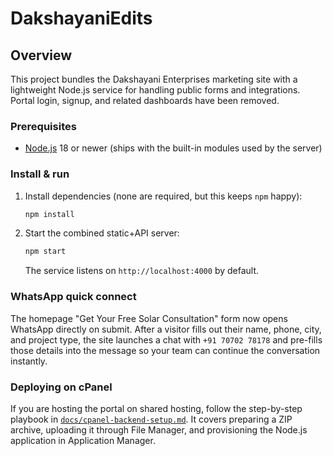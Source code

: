 # DakshayaniEdits

## Overview

This project bundles the Dakshayani Enterprises marketing site with a lightweight Node.js service for handling public forms and integrations. Portal login, signup, and related dashboards have been removed.

### Prerequisites
- [Node.js](https://nodejs.org/) 18 or newer (ships with the built-in modules used by the server)

### Install & run
1. Install dependencies (none are required, but this keeps `npm` happy):
   ```bash
   npm install
   ```
2. Start the combined static+API server:
   ```bash
   npm start
   ```
   The service listens on `http://localhost:4000` by default.

### WhatsApp quick connect

The homepage "Get Your Free Solar Consultation" form now opens WhatsApp directly on submit.
After a visitor fills out their name, phone, city, and project type, the site launches a
chat with `+91 70702 78178` and pre-fills those details into the message so your team can
continue the conversation instantly.

### Deploying on cPanel

If you are hosting the portal on shared hosting, follow the step-by-step playbook in [`docs/cpanel-backend-setup.md`](docs/cpanel-backend-setup.md). It covers preparing a ZIP archive, uploading it through File Manager, and provisioning the Node.js application in Application Manager.
